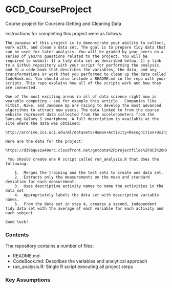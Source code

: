 # GCD_CourseProject
Course project for Coursera Getting and Cleaning Data

Instructions for completing this project were as follows:

	The purpose of this project is to demonstrate your ability to collect, work with, and clean a data set. The goal is to prepare tidy data that can be used for later analysis. You will be graded by your peers on a series of yes/no questions related to the project. You will be required to submit: 1) a tidy data set as described below, 2) a link to a Github repository with your script for performing the analysis, and 3) a code book that describes the variables, the data, and any transformations or work that you performed to clean up the data called CodeBook.md. You should also include a README.md in the repo with your scripts. This repo explains how all of the scripts work and how they are connected.  
	
	One of the most exciting areas in all of data science right now is wearable computing - see for example this article . Companies like Fitbit, Nike, and Jawbone Up are racing to develop the most advanced algorithms to attract new users. The data linked to from the course website represent data collected from the accelerometers from the Samsung Galaxy S smartphone. A full description is available at the site where the data was obtained: 
	
	http://archive.ics.uci.edu/ml/datasets/Human+Activity+Recognition+Using+Smartphones 
	
	Here are the data for the project: 
	
	https://d396qusza40orc.cloudfront.net/getdata%2Fprojectfiles%2FUCI%20HAR%20Dataset.zip 
	
	 You should create one R script called run_analysis.R that does the following. 
	
		1.	Merges the training and the test sets to create one data set.
		2.	Extracts only the measurements on the mean and standard deviation for each measurement. 
		3.	Uses descriptive activity names to name the activities in the data set
		4.	Appropriately labels the data set with descriptive variable names. 
		5.	From the data set in step 4, creates a second, independent tidy data set with the average of each variable for each activity and each subject.
	
	Good luck!

### Contents
The repository contains a number of files:

- README.md
- CodeBook.md: Describes the variables and analytical approach
- run_analysis.R:  Single R script executing all project steps

### Key Assumptions
